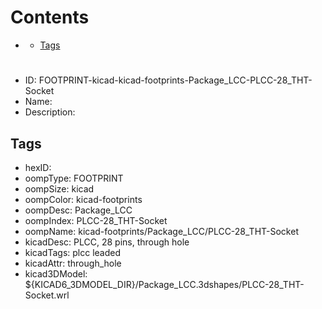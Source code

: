 



Contents
========

* [](#)
	* [Tags](#tags)

# 

- ID: FOOTPRINT-kicad-kicad-footprints-Package_LCC-PLCC-28_THT-Socket
- Name: 
- Description: 

## Tags

- hexID: 
- oompType: FOOTPRINT
- oompSize: kicad
- oompColor: kicad-footprints
- oompDesc: Package_LCC
- oompIndex: PLCC-28_THT-Socket
- oompName: kicad-footprints/Package_LCC/PLCC-28_THT-Socket
- kicadDesc: PLCC, 28 pins, through hole
- kicadTags: plcc leaded
- kicadAttr: through_hole
- kicad3DModel: ${KICAD6_3DMODEL_DIR}/Package_LCC.3dshapes/PLCC-28_THT-Socket.wrl
